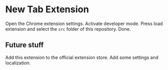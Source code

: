 # New Tab Extension

Open the Chrome extension settings.
Activate developer mode.
Press load extension and select the `src` folder of this repository. Done.

## Future stuff

Add this extension to the official extension store.
Add some settings and localization.

